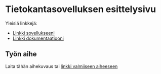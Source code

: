 # Tietokantasovelluksen esittelysivu

Yleisiä linkkejä:

* [Linkki sovellukseeni](http://tviivi.users.cs.helsinki.fi/tsoha/)
* [Linkki dokumentaatiooni](https://github.com/tviivi/Tsoha-Bootstrap/tree/master/doc)

## Työn aihe

Laita tähän aihekuvaus tai [linkki valmiiseen aiheeseen](http://tviivi.users.cs.helsinki.fi/tsoha/) 

